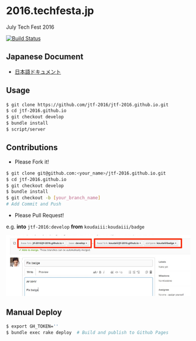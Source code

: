 # 2016.techfesta.jp
July Tech Fest 2016

[![Build Status](https://travis-ci.org/jtf-2016/jtf-2016.github.io.svg?branch=develop)](https://travis-ci.org/jtf-2016/jtf-2016.github.io)

## Japanese Document

* [日本語ドキュメント](doc/README.md)

## Usage

```bash
$ git clone https://github.com/jtf-2016/jtf-2016.github.io.git
$ cd jtf-2016.github.io
$ git checkout develop
$ bundle install
$ script/server
```

## Contributions

* Please Fork it!

```bash
$ git clone git@github.com:<your_name>/jtf-2016.github.io.git
$ cd jtf-2016.github.io
$ git checkout develop
$ bundle install
$ git checkout -b [your_branch_name]
# Add Commit and Push
```

* Please Pull Request!

e.g. **into** `jtf-2016:develop` **from** `koudaiii:koudaiii/badge`

![](doc/images/PullRequest.jpg)

## Manual Deploy

```bash
$ export GH_TOKEN=''
$ bundle exec rake deploy  # Build and publish to Github Pages
```
